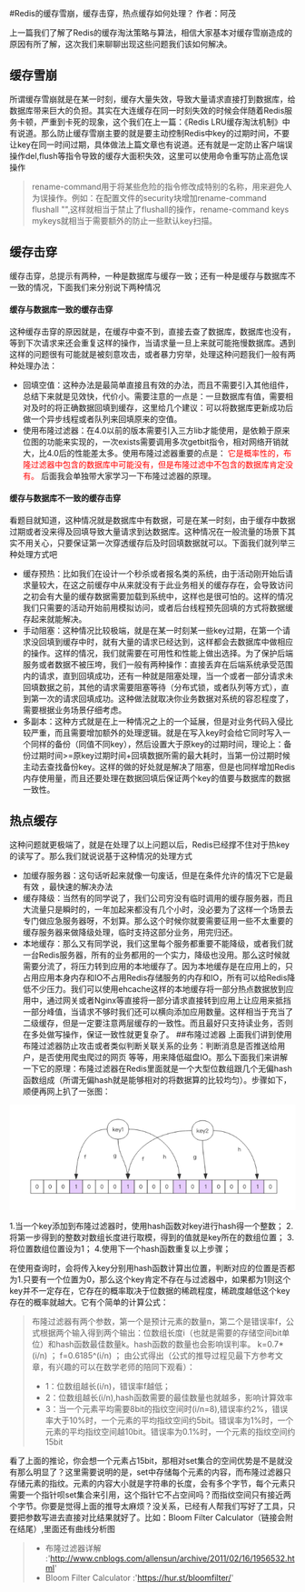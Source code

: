 #Redis的缓存雪崩，缓存击穿，热点缓存如何处理？
作者：阿茂

上一篇我们了解了Redis的缓存淘汰策略与算法，相信大家基本对缓存雪崩造成的原因有所了解，这次我们来聊聊出现这些问题我们该如何解决。
## 缓存雪崩
所谓缓存雪崩就是在某一时刻，缓存大量失效，导致大量请求直接打到数据库，给数据库带来巨大的负担。其实在大连缓存在同一时刻失效的时候会伴随着Redis服务卡顿，严重到卡死的现象，这个我们在上一篇：《Redis LRU缓存淘汰机制》中有说道。那么防止缓存雪崩主要的就是要主动控制Redis中key的过期时间，不要让key在同一时间过期，具体做法上篇文章也有说道。还有就是一定防止客户端误操作del,flush等指令导致的缓存大面积失效，这里可以使用命令重写防止高危误操作
>rename-command用于将某些危险的指令修改成特别的名称，用来避免人为误操作。例如：在配置文件的security块增加rename-command flushall "",这样就相当于禁止了flushall的操作，rename-command keys mykeys就相当于需要额外的防止一些默认key扫描。

## 缓存击穿
缓存击穿，总提示有两种，一种是数据库与缓存一致；还有一种是缓存与数据库不一致的情况，下面我们来分别说下两种情况
#### 缓存与数据库一致的缓存击穿
这种缓存击穿的原因就是，在缓存中查不到，直接去查了数据库，数据库也没有，等到下次请求来还会重复这样的操作，当请求量一旦上来就可能拖慢数据库。遇到这样的问题很有可能就是被刻意攻击，或者暴力穷举，处理这种问题我们一般有两种处理办法：

- 回填空值：这种办法是最简单直接且有效的办法，而且不需要引入其他组件，总结下来就是见效快，代价小。需要注意的一点是：一旦数据库有值，需要相对及时的将正确数据回填到缓存，这里给几个建议：可以将数据库更新成功后做一个异步线程或者队列来回填原来的空值。
- 使用布隆过滤器：在4.0以前的版本需要引入三方lib才能使用，是依赖于原来位图的功能来实现的，一次exists需要调用多次getbit指令，相对网络开销就大，比4.0后的性能差太多。使用布隆过滤器重要的点是：<font color=#FF0000 > 它是概率性的，布隆过滤器中包含的数据库中可能没有，但是布隆过滤中不包含的数据库肯定没有。</font> 后面我会单独带大家学习一下布隆过滤器的原理。
#### 缓存与数据库不一致的缓存击穿
看题目就知道，这种情况就是数据库中有数据，可是在某一时刻，由于缓存中数据过期或者没来得及回填导致大量请求到达数据库。这种情况在一般流量的场景下其实不用关心，只要保证第一次穿透缓存后及时回填数据就可以。下面我们就列举三种处理方式吧

- 缓存预热：比如我们在设计一个秒杀或者报名类的系统，由于活动刚开始后请求量较大，在这之前缓存中从来就没有于此业务相关的缓存存在，会导致访问之初会有大量的缓存数据需要加载到系统中，这样也是很可怕的。这样的情况我们只需要的活动开始前用模拟访问，或者后台线程预先回填的方式将数据缓存起来就能解决。
- 手动阻塞：这种情况比较极端，就是在某一时刻某一些key过期，在第一个请求没回填到缓存中时，就有大量的请求已经达到，这样都会去数据库中做相应的操作。这样的情况，我们就需要在可用性和性能上做出选择。为了保护后端服务或者数据不被压垮，我们一般有两种操作：直接丢弃在后端系统承受范围内的请求，直到回填成功，还有一种就是阻塞处理，当一个或者一部分请求未回填数据之前，其他的请求需要阻塞等待（分布式锁，或者队列等方式），直到第一次的请求回填成功。这种做法就取决你业务数据对系统的容忍程度了，需要根据业务场景仔细考虑。
- 多副本：这种方式就是在上一种情况之上的一个延展，但是对业务代码入侵比较严重，而且需要增加额外的处理逻辑。就是在写入key时会给它同时写入一个同样的备份（同值不同key），然后设置大于原key的过期时间，理论上：备份过期时间>=原key过期时间+回填数据所需的最大耗时，当第一份过期时候主动去查找备份key。这样的做的好处就是解决了阻塞，但是也同样增加Redis内存使用量，而且还要处理在数据回填后保证两个key的值要与数据库的数据一致性。
## 热点缓存
这种问题就更极端了，就是在处理了以上问题以后，Redis已经撑不住对于热key的读写了。那么我们就说说基于这种情况的处理方式

- 加缓存服务器：这句话听起来就像一句废话，但是在条件允许的情况下它是最有效 ，最快速的解决办法
- 缓存降级：当然有的同学说了，我们公司穷没有临时调用的缓存服务器，而且大流量只是瞬时的，一年加起来都没有几个小时，没必要为了这样一个场景去专门做应急服务器呀，不划算。那么这个时候你就要需要征用一些不太重要的缓存服务器来做降级处理，临时支持这部分业务，用完归还。
- 本地缓存：那么又有同学说，我们这里每个服务都重要不能降级，或者我们就一台Redis服务器，所有的业务都用的一个实力，降级也没用。那么这时候就需要分流了，将压力转到应用的本地缓存了。因为本地缓存是在应用上的，只占用应用本身内存和IO不占用Redis存储服务的内存和IO，所有可以给Redis降低不少压力。我们可以使用ehcache这样的本地缓存将一部分热点数据放到应用中，通过网关或者Nginx等直接将一部分请求直接转到应用上让应用来抵挡一部分峰值，当请求不够时我们还可以横向添加应用数量。这样相当于充当了二级缓存，但是一定要注意两层缓存的一致性。而且最好只支持读业务，否则在多处做写操作，保证一致性就更复杂了。
##布隆过滤器
上面我们讲到使用布隆过滤器防止攻击或者类似判断关联关系的业务：判断消息是否推送给用户，是否使用爬虫爬过的网页 等等，用来降低磁盘IO。那么下面我们来讲解一下它的原理：布隆过滤器在Redis里面就是一个大型位数组跟几个无偏hash函数组成（所谓无偏hash就是能够相对的将数据算的比较均匀）。步骤如下，顺便再网上扒了一张图：

![](../resource/布隆.jpg)

1.当一个key添加到布隆过滤器时，使用hash函数对key进行hash得一个整数；
2.将第一步得到的整数对数组长度进行取模，得到的值就是key所在的数组位置；
3.将位置数组位置设为1；
4.使用下一个hash函数重复以上步骤；

在使用查询时，会将传入key分别用hash函数计算出位置，判断对应的位置是否都为1.只要有一个位置为0，那么这个key肯定不存在与过滤器中，如果都为1则这个key并不一定存在，它存在的概率取决于位数据的稀疏程度，稀疏度越低这个key存在的概率就越大。它有个简单的计算公式：
>布隆过滤器有两个参数，第一个是预计元素的数量n，第二个是错误率f，公式根据两个输入得到两个输出：位数组长度i（也就是需要的存储空间bit单位）和hash函数最佳数量k。hash函数的数量也会影响误判率。
                k=0.7*(i/n) ；
                f=0.6185^(i/n) ；
由公式得出（公式的推导过程见最下方参考文章，有兴趣的可以在数学老师的陪同下观看）：
>- 1：位数组越长(i/n)，错误率f越低；
>- 2：位数组越长(i/n),hash函数需要的最佳数量也就越多，影响计算效率
>- 3：当一个元素平均需要8bit的指纹空间时(i/n=8),错误率约2%，错误率大于10%时，一个元素的平均指纹空间约5bit。错误率为1%时，一个元素的平均指纹空间越10bit。错误率为0.1%时，一个元素的指纹空间约15bit

看了上面的推论，你会想一个元素占15bit，那相对set集合的空间优势是不是就没有那么明显了？这里需要说明的是，set中存储每个元素的内容，而布隆过滤器只存储元素的指纹。元素的内容大小就是字符串的长度，会有多个字节，每个元素只需要一个指针呗set集合来引用，这个指针它不占空间吗？而指纹空间只有接近两个字节。你要是觉得上面的推导太麻烦？没关系，已经有人帮我们写好了工具，只要把参数写进去直接对比结果就好了。比如：Bloom Filter Calculator（链接会附在结尾）,里面还有曲线分析图

>- 布隆过滤器详解 :'http://www.cnblogs.com/allensun/archive/2011/02/16/1956532.html'
>- Bloom Filter Calculator :'https://hur.st/bloomfilter/'




